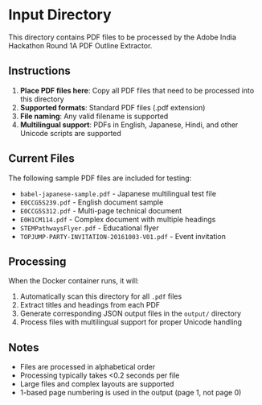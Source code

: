 # Input Directory

This directory contains PDF files to be processed by the Adobe India Hackathon Round 1A PDF Outline Extractor.

## Instructions

1. **Place PDF files here**: Copy all PDF files that need to be processed into this directory
2. **Supported formats**: Standard PDF files (.pdf extension)
3. **File naming**: Any valid filename is supported
4. **Multilingual support**: PDFs in English, Japanese, Hindi, and other Unicode scripts are supported

## Current Files

The following sample PDF files are included for testing:
- `babel-japanese-sample.pdf` - Japanese multilingual test file
- `E0CCG5S239.pdf` - English document sample
- `E0CCG5S312.pdf` - Multi-page technical document
- `E0H1CM114.pdf` - Complex document with multiple headings
- `STEMPathwaysFlyer.pdf` - Educational flyer
- `TOPJUMP-PARTY-INVITATION-20161003-V01.pdf` - Event invitation

## Processing

When the Docker container runs, it will:
1. Automatically scan this directory for all `.pdf` files
2. Extract titles and headings from each PDF
3. Generate corresponding JSON output files in the `output/` directory
4. Process files with multilingual support for proper Unicode handling

## Notes

- Files are processed in alphabetical order
- Processing typically takes <0.2 seconds per file
- Large files and complex layouts are supported
- 1-based page numbering is used in the output (page 1, not page 0)
